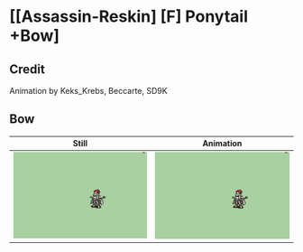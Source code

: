 # [\[Assassin-Reskin\] \[F\] Ponytail +Bow]

## Credit

Animation by Keks_Krebs, Beccarte, SD9K

## Bow

| Still | Animation |
| :---: | :-------: |
| ![Bow still](./Bow_000.png) | ![Bow animation](./Bow.gif) |
